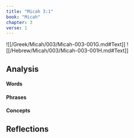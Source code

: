 ```yaml
---
title: "Micah 3:1"
book: "Micah"
chapter: 3
verse: 1
---
```

![[/Greek/Micah/003/Micah-003-001G.md#Text]]
![[/Hebrew/Micah/003/Micah-003-001H.md#Text]]

## Analysis

#### Words

#### Phrases

#### Concepts

## Reflections
